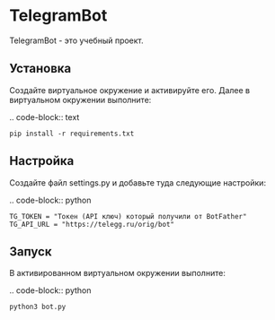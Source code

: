 TelegramBot
===========

TelegramBot - это учебный проект.

Установка
---------

Создайте виртуальное окружение и активируйте его. Далее в виртуальном окружении выполните:

.. code-block:: text

    pip install -r requirements.txt

Настройка
---------

Создайте файл settings.py и добавьте туда следующие настройки:

.. code-block:: python

    TG_TOKEN = "Токен (API ключ) который получили от BotFather"
    TG_API_URL = "https://telegg.ru/orig/bot"

Запуск
------

В активированном виртуальном окружении выполните:

.. code-block:: python

    python3 bot.py
